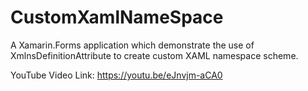 # CustomXamlNameSpace
A Xamarin.Forms application which demonstrate the use of XmlnsDefinitionAttribute to create custom XAML namespace scheme. 

YouTube Video Link: https://youtu.be/eJnvjm-aCA0
